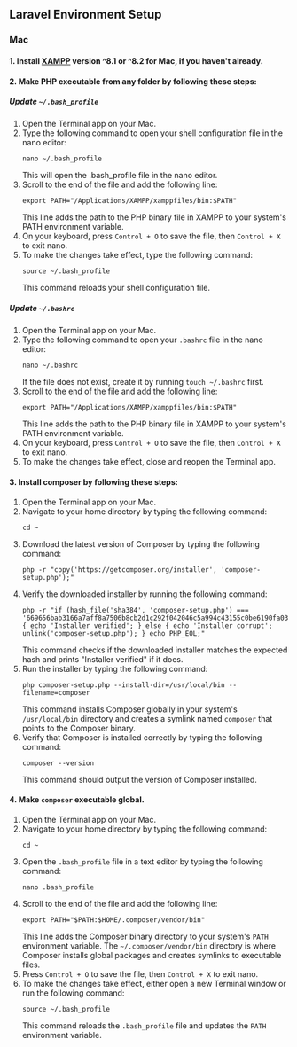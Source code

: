 ## Laravel Environment Setup

### Mac

#### 1. Install [XAMPP](https://www.apachefriends.org/download.html) version ^8.1 or ^8.2 for Mac, if you haven't already.

#### 2. Make PHP executable from any folder by following these steps:

##### Update `~/.bash_profile`
1. Open the Terminal app on your Mac.
2. Type the following command to open your shell configuration file in the nano editor:
    ```shell
    nano ~/.bash_profile
    ```
   This will open the .bash_profile file in the nano editor.
3. Scroll to the end of the file and add the following line:
    ```shell
    export PATH="/Applications/XAMPP/xamppfiles/bin:$PATH"
    ```
    This line adds the path to the PHP binary file in XAMPP to your system's PATH environment variable.
4. On your keyboard, press `Control + O` to save the file, then `Control + X` to exit nano.
5. To make the changes take effect, type the following command:
    ```shell
    source ~/.bash_profile
    ```
   This command reloads your shell configuration file.


##### Update `~/.bashrc`
1. Open the Terminal app on your Mac.
2. Type the following command to open your `.bashrc` file in the nano editor:
    ```shell
   nano ~/.bashrc
    ```
   If the file does not exist, create it by running `touch ~/.bashrc` first.
3. Scroll to the end of the file and add the following line:
   ```shell
   export PATH="/Applications/XAMPP/xamppfiles/bin:$PATH"
   ```
   This line adds the path to the PHP binary file in XAMPP to your system's PATH environment variable.
4. On your keyboard, press `Control + O` to save the file, then `Control + X` to exit nano.
5. To make the changes take effect, close and reopen the Terminal app.


#### 3. Install composer by following these steps:
1. Open the Terminal app on your Mac.
2. Navigate to your home directory by typing the following command:
   ```shell
   cd ~
   ```
3. Download the latest version of Composer by typing the following command:
   ```shell
   php -r "copy('https://getcomposer.org/installer', 'composer-setup.php');"
   ```
4. Verify the downloaded installer by running the following command:
   ```shell
   php -r "if (hash_file('sha384', 'composer-setup.php') === '669656bab3166a7aff8a7506b8cb2d1c292f042046c5a994c43155c0be6190fa0355160742ab2e1c88d40d5be660b410') { echo 'Installer verified'; } else { echo 'Installer corrupt'; unlink('composer-setup.php'); } echo PHP_EOL;"
   ```
   This command checks if the downloaded installer matches the expected hash and prints "Installer verified" if it does.
5. Run the installer by typing the following command:
   ```shell
   php composer-setup.php --install-dir=/usr/local/bin --filename=composer
   ```
   This command installs Composer globally in your system's `/usr/local/bin` directory and creates a symlink named `composer` that points to the Composer binary.
6. Verify that Composer is installed correctly by typing the following command:
   ```shell
   composer --version
   ```
   This command should output the version of Composer installed.

#### 4. Make `composer` executable global.
1. Open the Terminal app on your Mac.
2. Navigate to your home directory by typing the following command:
   ```shell
   cd ~
   ```
3. Open the `.bash_profile` file in a text editor by typing the following command:
   ```shell
   nano .bash_profile
   ```
4. Scroll to the end of the file and add the following line:
   ```shell
   export PATH="$PATH:$HOME/.composer/vendor/bin"
   ```
   This line adds the Composer binary directory to your system's `PATH` environment variable. The `~/.composer/vendor/bin` directory is where Composer installs global packages and creates symlinks to executable files.
5. Press `Control + O` to save the file, then `Control + X` to exit nano.
6. To make the changes take effect, either open a new Terminal window or run the following command:
   ```shell
   source ~/.bash_profile
   ```
   This command reloads the `.bash_profile` file and updates the `PATH` environment variable.
   
   

